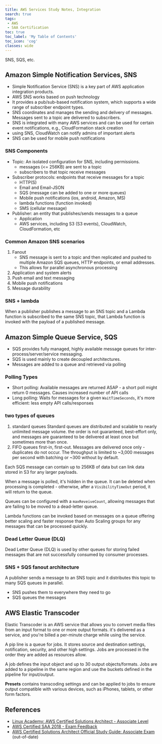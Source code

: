 ```yaml
---
title: AWS Services Study Notes, Integration
search: true
tags:
 - AWS
 - SAA Certification
toc: true
toc_label: 'My Table of Contents'
toc_icon: 'cog'
classes: wide
---
```

SNS, SQS, etc.

## Amazon Simple Notification Services, SNS

- Simple Notification Service (SNS) is a key part of AWS application integration products.
- AWS SNS works based on push technology
- It provides a pub/sub-based notification system, which supports a wide range of subscriber endpoint types.
- SNS coordinates and manages the sending and delivery of messages. Messages sent to a topic are delivered to subscribers.
- SNS is integrated with many AWS services and can be used for certain event notifications, e.g., CloudFormation stack creation
- using SNS, CloudWatch can notify admins of important alerts
- SNS can be used for mobile push notifications

### SNS Components

- Topic: An isolated configuration for SNS, including permissions.
  - messages (<= 256KB) are sent to a topic
  - subscribers to that topic receive messages
- Subscriber protocols: endpoints that receive messages for a topic
  - HTTP(S)
  - Email and Email-JSON
  - SQS (message can be added to one or more queues)
  - Mobile push notifications (ios, android, Amazon, MS)
  - lambda functions (function invoked)
  - SMS (cellular message)
- Publisher: an entity that publishes/sends messages to a queue
  - Application
  - AWS services, including S3 (S3 events), CloudWatch, CloudFormation, etc

### Common Amazon SNS scenarios

1. Fanout
   - SNS message is sent to a topic and then replicated and pushed to multiple Amazon SQS queues, HTTP endpoints, or email addresses.
   - This allows for parallel asynchronous processing
2. Application and system alerts
3. Push email and text messaging
4. Mobile push notifications
5. Message durability

### SNS + lambda

When a publisher publishes a message to an SNS topic and a Lambda function is subscribed to the same SNS topic, that Lambda function is invoked with the payload of a published message.

## Amazon Simple Queue Service, SQS

- SQS provides fully managed, highly available message queues for inter-process/server/service messaging.
- SQS is used mainly to create decoupled architectures.
- Messages are added to a queue and retrieved via polling

### Polling Types

- Short polling: Available messages are returned ASAP - a short poll might return 0 messages. Causes increased number of API calls
- Long polling: Waits for messages for a given `WaitTimeSeconds`, it's more efficient: less empty API calls/responses

### two types of queues

1. standard queues
 Standard queues are distributed and scalable to nearly unlimited message volume. the order is not guaranteed, best-effort only, and messages are guaranteed to be delivered at least once but sometimes more than once.
2. FIFO queues
 first-in, first-out. Messages are delivered once only - duplicates do not occur. The throughput is limited to ~3,000 messages per second with batching or ~300 without by default.

Each SQS message can contain up to 256KB of data but can link data stored in S3 for any larger payloads.

When a message is polled, it's hidden in the queue. It can be deleted when processing is completed - otherwise, after a `VisibilityTimeOut` period, it will return to the queue.

Queues can be configured with a `maxReveiveCount`, allowing messages that are failing to be moved to a dead-letter queue.

Lambda functions can be invoked based on messages on a queue offering better scaling and faster response than Auto Scaling groups for any messages that can be processed quickly.

### Dead Letter Queue (DLQ)

Dead Letter Queue (DLQ) is used by other queues for storing failed messages that are not successfully consumed by consumer processes.

### SNS + SQS fanout architecture

A publisher sends a message to an SNS topic and it distributes this topic to many SQS queues in parallel.

- SNS pushes them to everywhere they need to go
- SQS queues the messages

## AWS Elastic Transcoder

Elastic Transcoder is an AWS service that allows you to convert media files from an input format to one or more output formats. it's delivered as a service, and you're billed a per-minute charge while using the service.

A pip line is a queue for jobs. It stores source and destination settings, notification, security, and other high settings. Jobs are processed in the order they are added as resources allow.

A job defines the input object and up to 30 output objects/formats. Jobs are added to a pipeline in the same region and use the buckets defined in the pipeline for input/output.

**Presets** contains transcoding settings and can be applied to jobs to ensure output compatible with various devices, such as iPhones, tablets, or other form factors.

## References

- [Linux Academy: AWS Certified Solutions Architect - Associate Level](https://linuxacademy.com/course/aws-certified-solutions-architect-2019-associate-level)
- [AWS Certified SAA 2018 - Exam Feedback](https://acloud.guru/forums/aws-certified-solutions-architect-associate/discussion/-KSDNs4nfg5ikp6yBN9l/exam_feedback_-_20_specific_po)
- [AWS Certified Solutions Architect Official Study Guide: Associate Exam](https://www.amazon.com/Certified-Solutions-Architect-Official-Study/dp/1119138558) (out-of-date)

